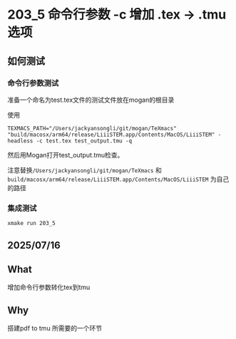 # 203_5 命令行参数 -c 增加 .tex -> .tmu 选项

## 如何测试

### 命令行参数测试

准备一个命名为test.tex文件的测试文件放在mogan的根目录

使用
```shell
TEXMACS_PATH="/Users/jackyansongli/git/mogan/TeXmacs" "build/macosx/arm64/release/LiiiSTEM.app/Contents/MacOS/LiiiSTEM" -headless -c test.tex test_output.tmu -q
```

然后用Mogan打开test_output.tmu检查。

注意替换`/Users/jackyansongli/git/mogan/TeXmacs` 和 `build/macosx/arm64/release/LiiiSTEM.app/Contents/MacOS/LiiiSTEM` 为自己的路径


### 集成测试

```shell
xmake run 203_5
```

## 2025/07/16

## What
增加命令行参数转化tex到tmu

## Why
搭建pdf to tmu 所需要的一个环节